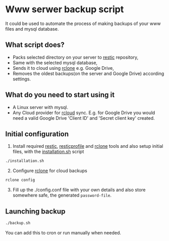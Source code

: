 # Www serwer backup script

It could be used to automate the process of making backups of your www files and mysql database.

## What script does?

* Packs selected directory on your server to [restic](https://restic.readthedocs.io/) repository,
* Same with the selected mysql database,
* Sends it to cloud using [rclone](https://rclone.org/) e.g. Google Drive,
* Removes the oldest backups(on the server and Google Drive) according settings.

## What do you need to start using it

* A Linux server with mysql.
* Any Cloud provider for [rcloud](https://rclone.org/overview/) sync. E.g. for Google Drive you would need a valid Google Drive 'Client ID' and 'Secret client key' created.

## Initial configuration

1. Install required [restic](https://restic.readthedocs.io/), [resticprofile](https://creativeprojects.github.io/resticprofile/) and [rclone](https://rclone.org/) tools and also setup initial files, with the [installation.sh](./installation.sh) script

```bash
./installation.sh
```

2. Configure [rclone](https://rclone.org/) for cloud backups

```bash
rclone config
```

3. Fill up the ./config.conf file with your own details and also store somewhere safe, the generated `password-file`.

## Launching backup

```bash
./backup.sh
```

You can add this to cron or run manually when needed.
